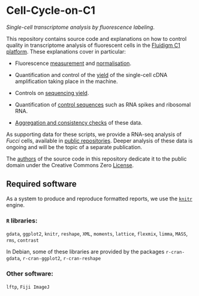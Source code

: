 Cell-Cycle-on-C1
================

_Single-cell transcriptome analysis by fluorescence labeling_.

This repository contains source code and explanations on how to control quality
in transcriptome analysis of fluorescent cells in the [Fluidigm C1
platform](https://www.fluidigm.com/products/c1-system).  These explanations
cover in particular:

 - Fluorescence [measurement](fluorescence/Fluorescence-measured-in-ImageJ.md)
   and [normalisation](Intensity_correction/BackgroundCorrection.md).

 - Quantification and control of the [yield](cDNA_concentration/cDNA_concentration.md)
   of the single-cell cDNA amplification taking place in the machine.

 - Controls on [sequencing yield](HiSeq/HiSeq.md).

 - Quantification of [control sequences](control-sequences/control-sequences.md)
   such as RNA spikes and ribosomal RNA.

 - [Aggregation and consistency checks](combine_all/combined.md) of these data.

As supporting data for these scripts, we provide a RNA-seq analysis of _Fucci_
cells, available in [public repositories](DDBJ/DDBJ.md).  Deeper analysis of
these data is ongoing and will be the topic of a separate publication.

The [authors](AUTHORS.md) of the source code in this repository dedicate it to
the public domain under the Creative Commons Zero [License](LICENSE).


Required software
-----------------

As a system to produce and reproduce formatted reports, we use the
[`knitr`](http://yihui.name/knitr/) engine.

### `R` libraries:

`gdata`, `ggplot2`, `knitr`, `reshape`, `XML`, `moments`, `lattice`, `flexmix`, `limma`, `MASS`, `rms`, `contrast`

In Debian, some of these libraries are provided by the packages `r-cran-gdata`,
`r-cran-ggplot2`, `r-cran-reshape`

### Other software:

`lftp`, `Fiji ImageJ`

